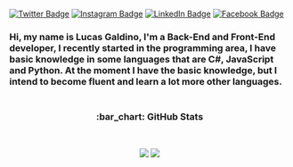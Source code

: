 [![Twitter Badge](https://img.shields.io/twitter/follow/LucaasGaldinno?color=%234fffff&label=%40LucaasGaldinno&logo=twitter&logoColor=white&style=for-the-badge)](https://twitter.com/LucaasGaldinno)
[![Instagram Badge](https://img.shields.io/badge/lucaasgaldinno--%2300EBEB?style=for-the-badge&logo=instagram&logoColor=white)](https://instagram.com/lucaasgaldinno/)
[![LinkedIn Badge](https://img.shields.io/badge/linkedin--%2300EBEB?style=for-the-badge&logo=linkedin&logoColor=white)]()
[![Facebook Badge](https://img.shields.io/badge/facebook--%2300EBEB?style=for-the-badge&logo=facebook&logoColor=white)](https://www.facebook.com/Lucas.Galdino.com.br)

### Hi, my name is Lucas Galdino, I'm a Back-End and Front-End developer, I recently started in the programming area, I have basic knowledge in some languages that are C#, JavaScript and Python. At the moment I have the basic knowledge, but I intend to become fluent and learn a lot more other languages.<br><br>


<h3 align="center">:bar_chart: GitHub Stats</h3><br>

<p align="center">
<img src="https://github-readme-stats.vercel.app/api?username=LucasGaldinno&show_icons=true&theme=radical&github.com/LucasGaldinno/github-readme-stats">
<img src="https://github-readme-stats.vercel.app/api/top-langs/?username=LucasGaldinno&layout=compact&theme=radical&github.com/anuraghazra/github-readme-stats"></p>


